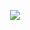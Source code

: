 <p align='center'>
    <img src="https://media.tenor.com/images/9f24fecd73b30cc93ff65efb438f2735/tenor.gif" />
</p>
